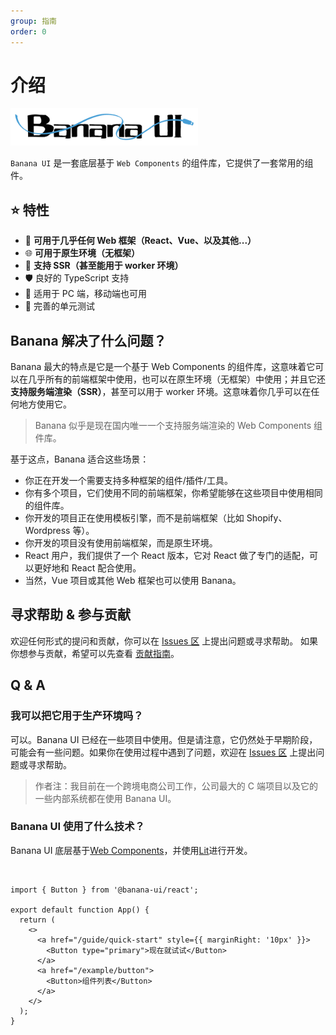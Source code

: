 ```yaml
---
group: 指南
order: 0
---
```


# 介绍

<img width="300" src="/logos/nav-logo-375.png" />

`Banana UI` 是一套底层基于 `Web Components` 的组件库，它提供了一套常用的组件。

## ⭐️ 特性

- 🧩 **可用于几乎任何 Web 框架（React、Vue、以及其他...）**
- 🌐 **可用于原生环境（无框架）**
- 🚀 **支持 SSR（甚至能用于 worker 环境）**
- 🛡 良好的 TypeScript 支持
- 📱 适用于 PC 端，移动端也可用
- 🧪 完善的单元测试

## Banana 解决了什么问题？

Banana 最大的特点是它是一个基于 Web Components 的组件库，这意味着它可以在几乎所有的前端框架中使用，也可以在原生环境（无框架）中使用；并且它还**支持服务端渲染（SSR）**，甚至可以用于 worker 环境。这意味着你几乎可以在任何地方使用它。

> Banana 似乎是现在国内唯一一个支持服务端渲染的 Web Components 组件库。

基于这点，Banana 适合这些场景：

- 你正在开发一个需要支持多种框架的组件/插件/工具。
- 你有多个项目，它们使用不同的前端框架，你希望能够在这些项目中使用相同的组件库。
- 你开发的项目正在使用模板引擎，而不是前端框架（比如 Shopify、Wordpress 等）。
- 你开发的项目没有使用前端框架，而是原生环境。
- React 用户，我们提供了一个 React 版本，它对 React 做了专门的适配，可以更好地和 React 配合使用。
- 当然，Vue 项目或其他 Web 框架也可以使用 Banana。

## 寻求帮助 & 参与贡献

欢迎任何形式的提问和贡献，你可以在 [Issues 区](https://github.com/FriedRiceNoodles/banana-ui/issues) 上提出问题或寻求帮助。
如果你想参与贡献，希望可以先查看 [贡献指南](/guide/contributing)。

## Q & A

### 我可以把它用于生产环境吗？

可以。Banana UI 已经在一些项目中使用。但是请注意，它仍然处于早期阶段，可能会有一些问题。如果你在使用过程中遇到了问题，欢迎在 [Issues 区](https://github.com/FriedRiceNoodles/banana-ui/issues) 上提出问题或寻求帮助。

> 作者注：我目前在一个跨境电商公司工作，公司最大的 C 端项目以及它的一些内部系统都在使用 Banana UI。

### Banana UI 使用了什么技术？

Banana UI 底层基于[Web Components](https://developer.mozilla.org/en-US/docs/Web/API/Web_components)，并使用[Lit](https://lit.dev/)进行开发。

<br />

```tsx | inline
import { Button } from '@banana-ui/react';

export default function App() {
  return (
    <>
      <a href="/guide/quick-start" style={{ marginRight: '10px' }}>
        <Button type="primary">现在就试试</Button>
      </a>
      <a href="/example/button">
        <Button>组件列表</Button>
      </a>
    </>
  );
}
```

